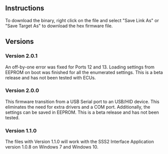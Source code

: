 ## Instructions
To download the binary, right click on the file and select "Save Link As" or "Save Target As" to download the hex firmware file.

## Versions

### Version 2.0.1
An off-by-one error was fixed for Ports 12 and 13. Loading settings from EEPROM on boot was finished for all the enumerated settings. This is a beta release and has not been tested with ECUs.

### Version 2.0.0
This firmware transition from a USB Serial port to an USB/HID device. This eliminates the need for extra drivers and a COM port. Additionally, the settings can be saved in EEPROM. This is a beta release and has not been tested.

### Version 1.1.0
The files with Version 1.1.0 will work with the SSS2 Interface Application version 1.0.8 on Windows 7 and Windows 10. 


